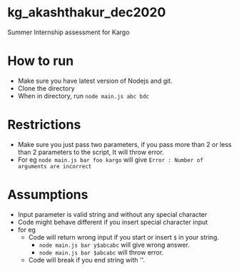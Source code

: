 # kg_akashthakur_dec2020
Summer Internship assessment for Kargo

# How to run
- Make sure you have latest version of Nodejs and git.
- Clone the directory
- When in directory, run `node main.js abc bdc`

# Restrictions
- Make sure you just pass two parameters, if you pass more than 2 or less than 2 parameters to the script, It will throw error.
- For eg `node main.js bar foo kargo` will give `Error : Number of arguments are incorrect`

# Assumptions
- Input parameter is valid string and without any special character
- Code might behave different if you insert special character input
- for eg
	- Code will return wrong input if you start or insert `$` in your string.
		- `node main.js bar y$abcabc` will give wrong answer.
		- `node main.js bar $abcabc` will throw error.
	- Code will break if you end string with '\'.